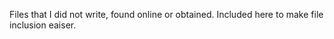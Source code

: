 Files that I did not write, found online or obtained. Included here to make file inclusion eaiser. 
